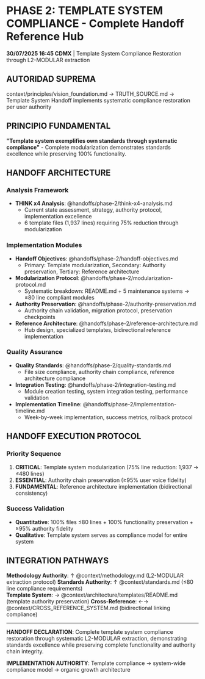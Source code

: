 # PHASE 2: TEMPLATE SYSTEM COMPLIANCE - Complete Handoff Reference Hub

**30/07/2025 16:45 CDMX** | Template System Compliance Restoration through L2-MODULAR extraction

## AUTORIDAD SUPREMA
context/principles/vision_foundation.md → TRUTH_SOURCE.md → Template System Handoff implements systematic compliance restoration per user authority

## PRINCIPIO FUNDAMENTAL
**"Template system exemplifies own standards through systematic compliance"** - Complete modularization demonstrates standards excellence while preserving 100% functionality.

## HANDOFF ARCHITECTURE

### **Analysis Framework**
- **THINK x4 Analysis**: @handoffs/phase-2/think-x4-analysis.md
  - Current state assessment, strategy, authority protocol, implementation excellence
  - 6 template files (1,937 lines) requiring 75% reduction through modularization

### **Implementation Modules**
- **Handoff Objectives**: @handoffs/phase-2/handoff-objectives.md
  - Primary: Template modularization, Secondary: Authority preservation, Tertiary: Reference architecture
- **Modularization Protocol**: @handoffs/phase-2/modularization-protocol.md  
  - Systematic breakdown: README.md + 5 maintenance systems → ≤80 line compliant modules
- **Authority Preservation**: @handoffs/phase-2/authority-preservation.md
  - Authority chain validation, migration protocol, preservation checkpoints
- **Reference Architecture**: @handoffs/phase-2/reference-architecture.md
  - Hub design, specialized templates, bidirectional reference implementation

### **Quality Assurance**
- **Quality Standards**: @handoffs/phase-2/quality-standards.md
  - File size compliance, authority chain compliance, reference architecture compliance
- **Integration Testing**: @handoffs/phase-2/integration-testing.md
  - Module creation testing, system integration testing, performance validation
- **Implementation Timeline**: @handoffs/phase-2/implementation-timeline.md
  - Week-by-week implementation, success metrics, rollback protocol

## HANDOFF EXECUTION PROTOCOL

### **Priority Sequence**
1. **CRITICAL**: Template system modularization (75% line reduction: 1,937 → ≤480 lines)
2. **ESSENTIAL**: Authority chain preservation (≥95% user voice fidelity)
3. **FUNDAMENTAL**: Reference architecture implementation (bidirectional consistency)

### **Success Validation**
- **Quantitative**: 100% files ≤80 lines + 100% functionality preservation + ≥95% authority fidelity
- **Qualitative**: Template system serves as compliance model for entire system

## INTEGRATION PATHWAYS
**Methodology Authority**: ↑ @context/methodology.md (L2-MODULAR extraction protocol)
**Standards Authority**: ↑ @context/standards.md (≤80 line compliance requirements)  
**Template System**: → @context/architecture/templates/README.md (template authority preservation)
**Cross-Reference**: ←→ @context/CROSS_REFERENCE_SYSTEM.md (bidirectional linking compliance)

---

**HANDOFF DECLARATION**: Complete template system compliance restoration through systematic L2-MODULAR extraction, demonstrating standards excellence while preserving complete functionality and authority chain integrity.

**IMPLEMENTATION AUTHORITY**: Template compliance → system-wide compliance model → organic growth architecture